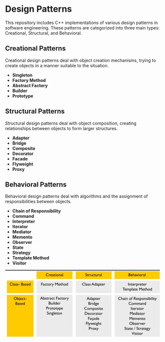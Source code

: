 # Design Patterns

This repository includes C++ implementations of various design patterns in software engineering. 
These patterns are categorized into three main types: Creational, Structural, and Behavioral.

## Creational Patterns 
Creational design patterns deal with object creation mechanisms, trying to create objects in a manner suitable to the situation.

- **Singleton**
- **Factory Method**
- **Abstract Factory**
- **Builder**
- **Prototype**

## Structural Patterns 
Structural design patterns deal with object composition, creating relationships between objects to form larger structures.

- **Adapter**
- **Bridge**
- **Composite**
- **Decorator**
- **Facade**
- **Flyweight**
- **Proxy**

## Behavioral Patterns
Behavioral design patterns deal with algorithms and the assignment of responsibilities between objects.

- **Chain of Responsibility**
- **Command**
- **Interpreter**
- **Iterator**
- **Mediator**
- **Memento**
- **Observer**
- **State**
- **Strategy**
- **Template Method**
- **Visitor**

![](Patterns_design.png)